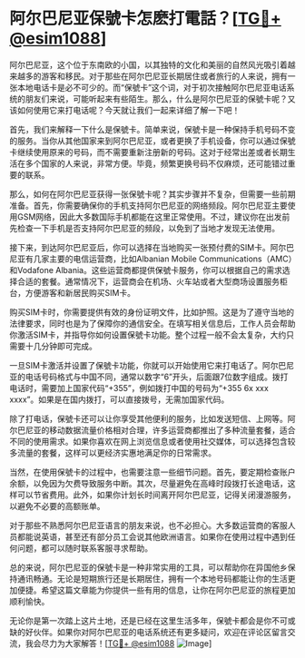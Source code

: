 # 阿尔巴尼亚保號卡怎麽打電話？[[TG💪+ @esim1088](https://t.me/s/esim1088)]

阿尔巴尼亚，这个位于东南欧的小国，以其独特的文化和美丽的自然风光吸引着越来越多的游客和移民。对于那些在阿尔巴尼亚长期居住或者旅行的人来说，拥有一张本地电话卡是必不可少的。而“保號卡”这个词，对于初次接触阿尔巴尼亚电话系统的朋友们来说，可能听起来有些陌生。那么，什么是阿尔巴尼亚的保號卡呢？又该如何使用它来打电话呢？今天就让我们一起来详细了解一下吧！

首先，我们来解释一下什么是保號卡。简单来说，保號卡是一种保持手机号码不变的服务。当你从其他国家来到阿尔巴尼亚，或者更换了手机设备，你可以通过保號卡继续使用原来的号码，而不需要重新注册新的号码。这对于经常出差或者长期生活在多个国家的人来说，非常方便。毕竟，频繁更换号码不仅麻烦，还可能错过重要的联系。

那么，如何在阿尔巴尼亚获得一张保號卡呢？其实步骤并不复杂，但需要一些前期准备。首先，你需要确保你的手机支持阿尔巴尼亚的网络频段。阿尔巴尼亚主要使用GSM网络，因此大多数国际手机都能在这里正常使用。不过，建议你在出发前先检查一下手机是否支持阿尔巴尼亚的频段，以免到了当地才发现无法使用。

接下来，到达阿尔巴尼亚后，你可以选择在当地购买一张预付费的SIM卡。阿尔巴尼亚有几家主要的电信运营商，比如Albanian Mobile Communications（AMC）和Vodafone Albania。这些运营商都提供保號卡服务，你可以根据自己的需求选择合适的套餐。通常情况下，运营商会在机场、火车站或者大型商场设置服务柜台，方便游客和新居民购买SIM卡。

购买SIM卡时，你需要提供有效的身份证明文件，比如护照。这是为了遵守当地的法律要求，同时也是为了保障你的通信安全。在填写相关信息后，工作人员会帮助你激活SIM卡，并指导你如何设置保號卡功能。整个过程一般不会太复杂，大约只需要十几分钟即可完成。

一旦SIM卡激活并设置了保號卡功能，你就可以开始使用它来打电话了。阿尔巴尼亚的电话号码格式与中国不同，通常以数字“6”开头，后面跟7位数字组成。拨打电话时，需要加上国家代码“+355”，例如拨打中国的号码为“+355 6x xxx xxxx”。如果是在国内拨打，可以直接拨号，无需加国家代码。

除了打电话，保號卡还可以让你享受其他便利的服务，比如发送短信、上网等。阿尔巴尼亚的移动数据流量价格相对合理，许多运营商都推出了多种流量套餐，适合不同的使用需求。如果你喜欢在网上浏览信息或者使用社交媒体，可以选择包含较多流量的套餐，这样可以更经济实惠地满足你的日常需求。

当然，在使用保號卡的过程中，也需要注意一些细节问题。首先，要定期检查账户余额，以免因为欠费导致服务中断。其次，尽量避免在高峰时段拨打长途电话，这样可以节省费用。此外，如果你计划长时间离开阿尔巴尼亚，记得关闭漫游服务，以避免不必要的高额账单。

对于那些不熟悉阿尔巴尼亚语言的朋友来说，也不必担心。大多数运营商的客服人员都能说英语，甚至还有部分员工会说其他欧洲语言。如果你在使用过程中遇到任何问题，都可以随时联系客服寻求帮助。

总的来说，阿尔巴尼亚的保號卡是一种非常实用的工具，可以帮助你在异国他乡保持通讯畅通。无论是短期旅行还是长期居住，拥有一个本地号码都能让你的生活更加便捷。希望这篇文章能为你提供一些有用的信息，让你在阿尔巴尼亚的旅程更加顺利愉快。

无论你是第一次踏上这片土地，还是已经在这里生活多年，保號卡都会是你不可或缺的好伙伴。如果你对阿尔巴尼亚的电话系统还有更多疑问，欢迎在评论区留言交流，我会尽力为大家解答！[[TG💪+ @esim1088](https://t.me/s/esim1088) ![Image](https://i.postimg.cc/4NQfJmqS/Snipaste-2025-05-13-00-14-12.png)]